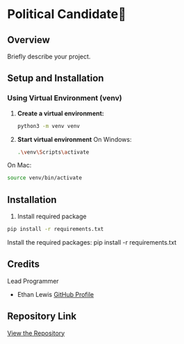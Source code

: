 # Political Candidate👟

## Overview

Briefly describe your project.

## Setup and Installation

### Using Virtual Environment (venv)

1. **Create a virtual environment:**
   ```sh
   python3 -m venv venv

2. **Start virtual environment**
On Windows:
   ```sh
   .\venv\Scripts\activate

On Mac:
   ```sh
   source venv/bin/activate
   ```

## Installation
 1. Install required package
 ```sh
pip install -r requirements.txt
```


Install the required packages:
pip install -r requirements.txt

## Credits

Lead Programmer

- Ethan Lewis [GitHub Profile](https://github.com/ethanlewis938/)

## Repository Link

[View the Repository](https://github.com/ethanlewis938/Shoe_Store_Manager)
